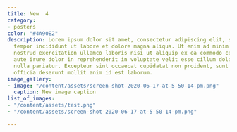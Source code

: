 ```yaml
---
title: New  4
category:
- posters
color: "#4A90E2"
description: Lorem ipsum dolor sit amet, consectetur adipiscing elit, sed do eiusmod
  tempor incididunt ut labore et dolore magna aliqua. Ut enim ad minim veniam, quis
  nostrud exercitation ullamco laboris nisi ut aliquip ex ea commodo consequat. Duis
  aute irure dolor in reprehenderit in voluptate velit esse cillum dolore eu fugiat
  nulla pariatur. Excepteur sint occaecat cupidatat non proident, sunt in culpa qui
  officia deserunt mollit anim id est laborum.
image_gallery:
- image: "/content/assets/screen-shot-2020-06-17-at-5-50-14-pm.png"
  caption: New image caption
list_of_images:
- "/content/assets/test.png"
- "/content/assets/screen-shot-2020-06-17-at-5-50-14-pm.png"

---
```

